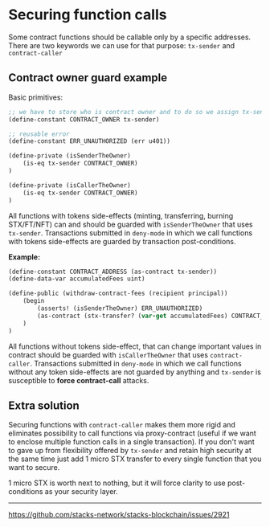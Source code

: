 # Securing function calls
Some contract functions should be callable only by a specific addresses.
There are two keywords we can use for that purpose: `tx-sender` and `contract-caller`


## Contract owner guard example
Basic primitives:

```clojure
;; we have to store who is contract owner and to do so we assign tx-sender to constant
(define-constant CONTRACT_OWNER tx-sender)

;; reusable error
(define-constant ERR_UNAUTHORIZED (err u401))

(define-private (isSenderTheOwner)
    (is-eq tx-sender CONTRACT_OWNER)
)

(define-private (isCallerTheOwner)
    (is-eq tx-sender CONTRACT_OWNER)
)
```

All functions with tokens side-effects (minting, transferring, burning STX/FT/NFT) can and should be guarded with `isSenderTheOwner` that uses `tx-sender`.
Transactions submitted in `deny-mode` in which we call functions with tokens side-effects are guarded by transaction post-conditions.

**Example:**
```clojure
(define-constant CONTRACT_ADDRESS (as-contract tx-sender))
(define-data-var accumulatedFees uint)

(define-public (withdraw-contract-fees (recipient principal))
    (begin
        (asserts! (isSenderTheOwner) ERR_UNAUTHORIZED)
        (as-contract (stx-transfer? (var-get accumulatedFees) CONTRACT_ADDRESS recipient))
    )
)
```

All functions without tokens side-effect, that can change important values in contract should be guarded with `isCallerTheOwner` that uses `contract-caller`.
Transactions submitted in `deny-mode` in which we call functions without any token side-effects are not guarded by anything and `tx-sender` is susceptible to **force contract-call** attacks.


## Extra solution
Securing functions with `contract-caller` makes them more rigid and eliminates possibility to call functions via proxy-contract (useful if we want to enclose multiple function calls in a single transaction).
If you don't want to gave up from flexibility offered by `tx-sender` and retain high security at the same time just add 1 micro STX transfer to every single function that you want to secure.

1 micro STX is worth next to nothing, but it will force clarity to use post-conditions as your security layer. 

___
https://github.com/stacks-network/stacks-blockchain/issues/2921